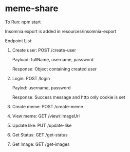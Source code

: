 # meme-share

To Run: npm start

Insomnia export is added in resources/insomnia-export

Endpoint List:

1. Create user: POST /create-user
  
    Payload: fullName, username, password
    
    Response: Object containing created user 

2. Login: POST /login

    Paylod: username, password

    Response: Success message and http only cookie is set

3. Create meme: POST /create-meme

4. View meme: GET /view/:imageUrl

5. Update like: PUT /update-like

6. Get Status: GET /get-status

7. Get Image: GET /get-images